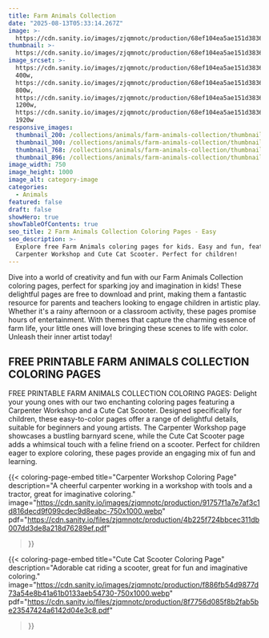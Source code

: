 ```yaml
---
title: Farm Animals Collection
date: "2025-08-13T05:33:14.267Z"
image: >-
  https://cdn.sanity.io/images/zjqmnotc/production/68ef104ea5ae151d38363b92a6938a2f698f6f7f-750x1000.webp?auto=format&q=90&w=1920&h=600
thumbnail: >-
  https://cdn.sanity.io/images/zjqmnotc/production/68ef104ea5ae151d38363b92a6938a2f698f6f7f-750x1000.webp?auto=format&q=75&w=800&h=800&fit=crop
image_srcset: >-
  https://cdn.sanity.io/images/zjqmnotc/production/68ef104ea5ae151d38363b92a6938a2f698f6f7f-750x1000.webp?auto=format&q=85&w=400
  400w,
  https://cdn.sanity.io/images/zjqmnotc/production/68ef104ea5ae151d38363b92a6938a2f698f6f7f-750x1000.webp?auto=format&q=85&w=800
  800w,
  https://cdn.sanity.io/images/zjqmnotc/production/68ef104ea5ae151d38363b92a6938a2f698f6f7f-750x1000.webp?auto=format&q=85&w=1200
  1200w,
  https://cdn.sanity.io/images/zjqmnotc/production/68ef104ea5ae151d38363b92a6938a2f698f6f7f-750x1000.webp?auto=format&q=85&w=1920
  1920w
responsive_images:
  thumbnail_200: /collections/animals/farm-animals-collection/thumbnail-200.webp
  thumbnail_300: /collections/animals/farm-animals-collection/thumbnail-300.webp
  thumbnail_768: /collections/animals/farm-animals-collection/thumbnail-768.webp
  thumbnail_896: /collections/animals/farm-animals-collection/thumbnail-896.webp
image_width: 750
image_height: 1000
image_alt: category-image
categories:
  - Animals
featured: false
draft: false
showHero: true
showTableOfContents: true
seo_title: 2 Farm Animals Collection Coloring Pages - Easy
seo_description: >-
  Explore free Farm Animals coloring pages for kids. Easy and fun, featuring a
  Carpenter Workshop and Cute Cat Scooter. Perfect for children!
---
```


Dive into a world of creativity and fun with our Farm Animals Collection coloring pages, perfect for sparking joy and imagination in kids! These delightful pages are free to download and print, making them a fantastic resource for parents and teachers looking to engage children in artistic play. Whether it's a rainy afternoon or a classroom activity, these pages promise hours of entertainment. With themes that capture the charming essence of farm life, your little ones will love bringing these scenes to life with color. Unleash their inner artist today!

## FREE PRINTABLE FARM ANIMALS COLLECTION COLORING PAGES

FREE PRINTABLE FARM ANIMALS COLLECTION COLORING PAGES: Delight your young ones with our two enchanting coloring pages featuring a Carpenter Workshop and a Cute Cat Scooter. Designed specifically for children, these easy-to-color pages offer a range of delightful details, suitable for beginners and young artists. The Carpenter Workshop page showcases a bustling barnyard scene, while the Cute Cat Scooter page adds a whimsical touch with a feline friend on a scooter. Perfect for children eager to explore coloring, these pages provide an engaging mix of fun and learning.


<div class="coloring-pages-grid">


{{< coloring-page-embed
  title="Carpenter Workshop Coloring Page"
  description="A cheerful carpenter working in a workshop with tools and a tractor, great for imaginative coloring."
  image="https://cdn.sanity.io/images/zjqmnotc/production/91757f1a7e7af3c1d816decd9f099cdec9d8eabc-750x1000.webp"
  pdf="https://cdn.sanity.io/files/zjqmnotc/production/4b225f724bbcec311db007dd3de8a218d76289ef.pdf"
>}}


{{< coloring-page-embed
  title="Cute Cat Scooter Coloring Page"
  description="Adorable cat riding a scooter, great for fun and imaginative coloring."
  image="https://cdn.sanity.io/images/zjqmnotc/production/f886fb54d9877d73a54e8b41a61b0133aeb54730-750x1000.webp"
  pdf="https://cdn.sanity.io/files/zjqmnotc/production/8f7756d085f8b2fab5be23547424a6142d04e3c8.pdf"
>}}

</div>
